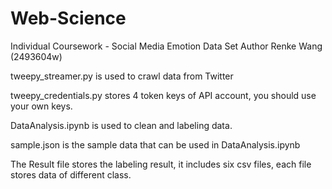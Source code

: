 # Web-Science
Individual Coursework - Social Media Emotion Data Set
Author Renke Wang (2493604w)

tweepy_streamer.py is used to crawl data from Twitter

tweepy_credentials.py stores 4 token keys of API account, you should use your own keys.

DataAnalysis.ipynb is used to clean and labeling data.

sample.json is the sample data that can be used in DataAnalysis.ipynb

The Result file stores the labeling result, it includes six csv files, each file stores data of different class.
